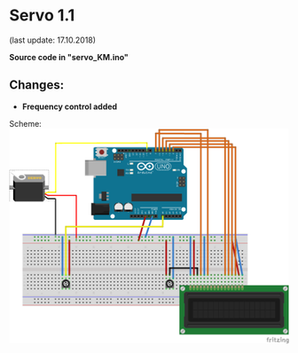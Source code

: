 # Servo 1.1

(last update: 17.10.2018)


<b>Source code in "servo_KM.ino"</b>

## Changes:

* <b>Frequency control added</b> 

Scheme:
![Scheme error](https://github.com/Kacper1263/arduino/blob/master/servo/servo_1.1/servo_KM_bb.png)

